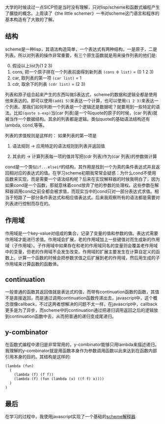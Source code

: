 大学的时候读过一点SICP但是当时没有理解，只对lisp/scheme和函数式编程产生了朦胧的概念。上周读了《the little schemer》一书对scheme这门语言和程序的基本构造有了大致的了解。

## 结构

scheme是一种lisp，其语法构造简单，一个表达式有两种结构，一是原子，二是列表。所以对列表的操作非常重要，有三个原生函数就是用来操作列表的他们是:

0. 假设以上list为(1 2 3)
1. cons, 把一个原子拼在一个列表前面得到新列表 `(cons 0 list)` = (0 1 2 3)
2. car, 取列表的第一项 `(car list)` = 1
3. cdr, 取余下的列表 `(cdr list)` = (2 3)

列表和原子组合起来产生的东西叫做S表达式，scheme的数据和逻辑全都是使用他来表达的。即可以使用`(add1 5)`来表达一个计算，也可以使用`(1 2 3)`来表达一个列表。那我们如何判断一个列表是一个逻辑还是数据呢？就要用到一些特定的语法。比如`(quote s-exp)`当(car 列表)是一个叫quote的原子的时候，(car 列表)就被当作一个数据结构。其余的列表都是逻辑。类似quote的基础语法结构还有lambda, cond,等等。

列表的求值规则是这样的： 如果列表的第一项是

1. 语法规则 -> 应用特定的语法规则到列表并返回值

2. 其余的 -> 计算列表每一项的值并写把(cdr 列表)作为(car 列表)的参数做计算

cond是一个类似`if...elseif`的结构，其作用是找到一个为真的条件表达式并且返回相对应的表达式的值。在学习scheme初期我常常会疑惑：为什么cond不使用函数来实现，而是需要一个语法结构呢？后来在实现解释器的时候我明白了，因为如果cond是一个函数，那就意味着cond放弃了他的参数的处理权。这些参数在解释器调用cond之前全都会被求值，而现实当中的cond只对一部分表达式求值。相当于短路了一部分条件表达式和相应值表达式。后来我观察所有的语法都是需要对列表进行控制而存在的。

## 作用域

作用域是一个key-value对组成的集合，记录了变量的值和参数的值。表达式需要作用域才能进行求值。作用域会扩展，老的作用域加上一些键值对而生成新的作用域（子作用域）。子作用域中如果存在和老的作用域同名的变量则会覆盖老作用域中的变量，但老的作用域不会发生改变。作用域的扩展主要发生在计算自定义的函数上。计算一个函数的时候会把参数求值之后扩展到老的作用域，然后用生成的子作用域来计算函数的函数体。

## continuation

一般普通的函数其返回值就是表达式的值，而带有continuation函数的函数，其值不是直接返回，而是通过调用continuation函数传递出去，javascript中，这个概念很像callback，不过这两者想解决的问题不太一样，在javascript中，callback更多是为了异步，而scheme中的continuation通过把递归调用返回之后的逻辑放到continuation函数中去，从而把普通的递归变成尾递归。

## y-combinator

在函数式编程中递归是非常常用的，y-combinator能够只用lambda来描述递归。我理解的y-combinator就是用函数本身作为参数调用函数以此来达到在函数内部引用本身的目的。其结构是这样的:

```
(lambda (fun)
  (
    (lambda (f) (f f))
    (lambda (f) (fun (lambda (x) ((f f) x))))
  )
)
```

## 最后

在学习的过程中，我使用javascript实现了一个基础的[scheme解释器](https://github.com/waksana/jscheme)

